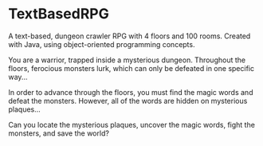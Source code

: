 # TextBasedRPG

A text-based, dungeon crawler RPG with 4 floors and 100 rooms. Created with Java, using object-oriented programming concepts.

You are a warrior, trapped inside a mysterious dungeon. Throughout the floors, ferocious monsters lurk, which can only be defeated in one specific way... 

In order to advance through the floors, you must find the magic words and defeat the monsters. However, all of the words are hidden on mysterious plaques...

Can you locate the mysterious plaques, uncover the magic words, fight the monsters, and save the world?

